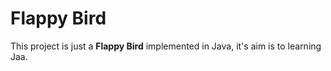 # Flappy Bird

This project is just a **Flappy Bird** implemented in Java, it's aim is to learning Jaa.